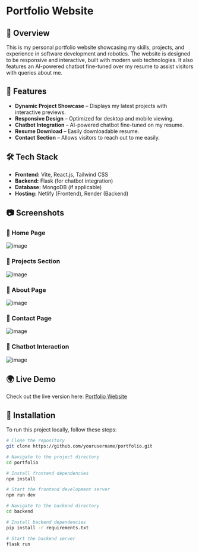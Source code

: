 # Portfolio Website

## 🚀 Overview
This is my personal portfolio website showcasing my skills, projects, and experience in software development and robotics. The website is designed to be responsive and interactive, built with modern web technologies. It also features an AI-powered chatbot fine-tuned over my resume to assist visitors with queries about me.

## 🎨 Features
- **Dynamic Project Showcase** – Displays my latest projects with interactive previews.
- **Responsive Design** – Optimized for desktop and mobile viewing.
- **Chatbot Integration** – AI-powered chatbot fine-tuned on my resume.
- **Resume Download** – Easily downloadable resume.
- **Contact Section** – Allows visitors to reach out to me easily.

## 🛠️ Tech Stack
- **Frontend:** Vite, React.js, Tailwind CSS
- **Backend:** Flask (for chatbot integration)
- **Database:** MongoDB (if applicable)
- **Hosting:** Netlify (Frontend), Render (Backend)

## 📷 Screenshots
### 🔹 Home Page
![image](https://github.com/user-attachments/assets/45b4c538-496e-414a-a836-1d6aca092002)


### 🔹 Projects Section
![image](https://github.com/user-attachments/assets/25cd44b6-8c9a-4897-932a-6fa9f81403f4)


### 🔹 About Page
![image](https://github.com/user-attachments/assets/43906921-e1bc-4416-aafd-b13e3b141bf0)


### 🔹 Contact Page
![image](https://github.com/user-attachments/assets/7a81d6c9-b9b5-426a-b3b8-157fa1233e56)


### 🔹 Chatbot Interaction
![image](https://github.com/user-attachments/assets/58cf44c3-ce1a-43f5-a2a9-8b71be336141)

## 🌍 Live Demo
Check out the live version here: [Portfolio Website](https://stately-smakager-c9f50c.netlify.app/)

## 📂 Installation
To run this project locally, follow these steps:

```bash
# Clone the repository
git clone https://github.com/yourusername/portfolio.git

# Navigate to the project directory
cd portfolio

# Install frontend dependencies
npm install

# Start the frontend development server
npm run dev

# Navigate to the backend directory
cd backend

# Install backend dependencies
pip install -r requirements.txt

# Start the backend server
flask run
